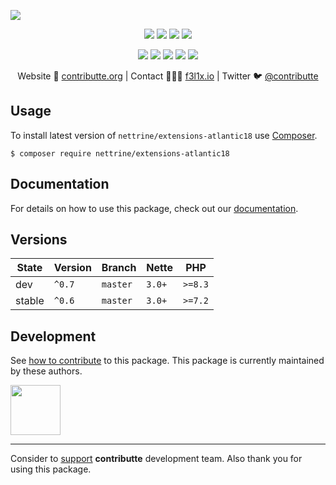 ![](https://heatbadger.now.sh/github/readme/contributte/doctrine-extensions-atlantic18/)

<p align=center>
  <a href="https://github.com/contributte/doctrine-extensions-atlantic18/actions"><img src="https://badgen.net/github/checks/nettrine/extensions-atlantic18/master?cache=300"></a>
  <a href="https://coveralls.io/r/nettrine/extensions-atlantic18"><img src="https://badgen.net/coveralls/c/github/nettrine/extensions-atlantic18?cache=300"></a>
  <a href="https://packagist.org/packages/nettrine/extensions-atlantic18"><img src="https://badgen.net/packagist/dm/nettrine/extensions-atlantic18"></a>
  <a href="https://packagist.org/packages/nettrine/extensions-atlantic18"><img src="https://badgen.net/packagist/v/nettrine/extensions-atlantic18"></a>
</p>
<p align=center>
  <a href="https://packagist.org/packages/nettrine/extensions-atlantic18"><img src="https://badgen.net/packagist/php/nettrine/extensions-atlantic18"></a>
  <a href="https://github.com/contributte/doctrine-extensions-atlantic18"><img src="https://badgen.net/github/license/contributte/doctrine-extensions-atlantic18"></a>
  <a href="https://bit.ly/ctteg"><img src="https://badgen.net/badge/support/gitter/cyan"></a>
  <a href="https://bit.ly/cttfo"><img src="https://badgen.net/badge/support/forum/yellow"></a>
  <a href="https://contributte.org/partners.html"><img src="https://badgen.net/badge/sponsor/donations/F96854"></a>
</p>

<p align=center>
Website 🚀 <a href="https://contributte.org">contributte.org</a> | Contact 👨🏻‍💻 <a href="https://f3l1x.io">f3l1x.io</a> | Twitter 🐦 <a href="https://twitter.com/contributte">@contributte</a>
</p>

## Usage

To install latest version of `nettrine/extensions-atlantic18` use [Composer](https://getcomposer.org).

```
$ composer require nettrine/extensions-atlantic18
```

## Documentation

For details on how to use this package, check out our [documentation](.docs).

## Versions

| State       | Version | Branch   | Nette  | PHP     |
|-------------|---------|----------|--------|---------|
| dev         | `^0.7`  | `master` | `3.0+` | `>=8.3` |
| stable      | `^0.6`  | `master` | `3.0+` | `>=7.2` |


## Development

See [how to contribute](https://contributte.org) to this package. This package is currently maintained by these authors.

<a href="https://github.com/f3l1x">
    <img width="80" height="80" src="https://avatars2.githubusercontent.com/u/538058?v=3&s=80">
</a>

-----

Consider to [support](https://contributte.org/partners.html) **contributte** development team.
Also thank you for using this package.
